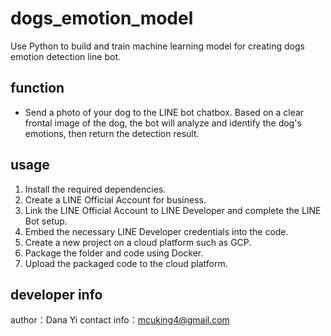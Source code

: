 # dogs_emotion_model
Use Python to build and train machine learning model for creating dogs emotion detection line bot.

## function
- Send a photo of your dog to the LINE bot chatbox. Based on a clear frontal image of the dog, the bot will analyze and identify the dog's emotions, then return the detection result.

## usage
1. Install the required dependencies.
2. Create a LINE Official Account for business.
3. Link the LINE Official Account to LINE Developer and complete the LINE Bot setup.
4. Embed the necessary LINE Developer credentials into the code.
5. Create a new project on a cloud platform such as GCP.
6. Package the folder and code using Docker.
7. Upload the packaged code to the cloud platform.

## developer info
author：Dana Yi
contact info：mcuking4@gmail.com
